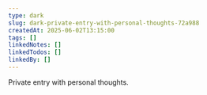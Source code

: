 ```yaml
---
type: dark
slug: dark-private-entry-with-personal-thoughts-72a988
createdAt: 2025-06-02T13:15:00
tags: []
linkedNotes: []
linkedTodos: []
linkedBy: []
---
```


Private entry with personal thoughts.